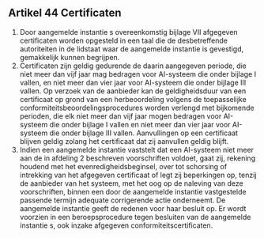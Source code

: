 ## Artikel 44 Certificaten

1. Door aangemelde instantie s overeenkomstig bijlage VII afgegeven certificaten worden opgesteld in een taal die de desbetreffende autoriteiten in de lidstaat waar de aangemelde instantie is gevestigd, gemakkelijk kunnen begrijpen.
2. Certificaten zijn geldig gedurende de daarin aangegeven periode, die niet meer dan vijf jaar mag bedragen voor AI-systeem die onder bijlage I vallen, en niet meer dan vier jaar voor AI-systeem die onder bijlage III vallen. Op verzoek van de aanbieder kan de geldigheidsduur van een certificaat op grond van een herbeoordeling volgens de toepasselijke conformiteitsbeoordelingsprocedures worden verlengd met bijkomende perioden, die elk niet meer dan vijf jaar mogen bedragen voor AI-systeem die onder bijlage I vallen en niet meer dan vier jaar voor AI-systeem die onder bijlage III vallen. Aanvullingen op een certificaat blijven geldig zolang het certificaat dat zij aanvullen geldig blijft.
3. Indien een aangemelde instantie vaststelt dat een AI-systeem niet meer aan de in afdeling 2 beschreven voorschriften voldoet, gaat zij, rekening houdend met het evenredigheidsbeginsel, over tot schorsing of intrekking van het afgegeven certificaat of legt zij beperkingen op, tenzij de aanbieder van het systeem, met het oog op de naleving van deze voorschriften, binnen een door de aangemelde instantie vastgestelde passende termijn adequate corrigerende actie onderneemt. De aangemelde instantie geeft de redenen voor haar besluit op.
   Er wordt voorzien in een beroepsprocedure tegen besluiten van de aangemelde instantie s, ook inzake afgegeven conformiteitscertificaten.
